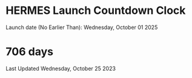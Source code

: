 # HERMES Launch Countdown Clock

Launch date (No Earlier Than): Wednesday, October 01 2025
# 706 days

Last Updated Wednesday, October 25 2023